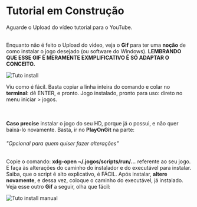 # Tutorial em Construção

Aguarde o Upload do vídeo tutorial para o YouTube.
<br></br>

Enquanto não é feito o Upload do vídeo, veja o **Gif** para ter uma **noção** de como instalar o jogo desejado (ou software do Windows). **LEMBRANDO QUE ESSE GIF É MERAMENTE EXMPLIFICATIVO É SÓ ADAPTAR O CONCEITO.**

![Tuto install](https://raw.githubusercontent.com/felipefacundes/desktop/master/wine-jogos/imagens/TuToinst.gif)

Viu como é fácil. Basta copiar a linha inteira do comando e colar no **terminal**: dê ENTER, e pronto. Jogo instalado, pronto para uso: direto no menu iniciar > jogos.

<br></br>
**Caso precise** instalar o jogo do seu HD, porque já o possui, e não quer baixá-lo novamente. Basta, ir no **PlayOnGit** na parte:

###### "Opcional para quem quiser fazer alterações"

Copie o comando: **xdg-open ~/.jogos/scripts/run/...** referente ao seu jogo. E faça às alterações do caminho do instalador e do executável para instalar. Saiba, que o script é alto explicativo, é FÁCIL. Após instalar, **altere novamente**, e dessa vez, coloque o caminho do executável, já instalado. Veja esse outro **Gif** a seguir, olha que fácil:

![Tuto install manual](https://raw.githubusercontent.com/felipefacundes/desktop/master/wine-jogos/imagens/TuToinst_manual.gif)
